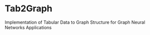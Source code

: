 # Tab2Graph
Implementation of Tabular Data to Graph Structure for Graph Neural Networks Applications

